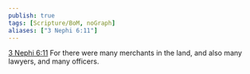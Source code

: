 ```yaml
---
publish: true
tags: [Scripture/BoM, noGraph]
aliases: ["3 Nephi 6:11"]
---
```

[3 Nephi 6:11](https://churchofjesuschrist.org/study/scriptures/bofm/3-ne/6?lang=eng&id=p11#p11) For there were many merchants in the land, and also many lawyers, and many officers.
